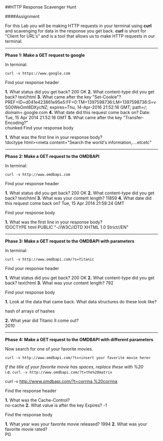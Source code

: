 ##HTTP Response Scavenger Hunt

####Assignment

For this Lab you will be making HTTP requests in your terminal using **curl** and scavenging for data in the response you get back. **curl** is short for "Client for URL's" and is a tool that allows us to make HTTP requests in our terminal.  

___________________________________________

**Phase 1: Make a GET request to google**

In terminal:

`curl -v https://www.google.com`

Find your response header

  **1.** What status did you get back?
  200 OK
  **2.** What content-type did you get back?
  text/html
  **3.** What came after the key "Set-Cookie"?    PREF=ID=d041e423861e95e5:FF=0:TM=1397598736:LM=1397598736:S=vSG0WeOmI8DXycNZ; expires=Thu, 14-Apr-2016 21:52:16 GMT; path=/; domain=.google.com
  **4.** What date did this request come back on?
  Date: Tue, 15 Apr 2014 21:52:16 GMT
  **5.** What came after the key "Transfer-Encoding?"  
  chunked
Find your response body

  **1.** What was the first line in your response body?  
  !doctype html><html itemscope="" itemtype="http://schema.org/WebPage" lang="en"><head><meta content="Search the world's information,....etcetc"

_______________________________________________

**Phase 2: Make a GET request to the OMDBAPI**

In terminal:

`curl -v http://www.omdbapi.com`  

Find your response header

  **1.** What status did you get back?
  200 OK
  **2.** What content-type did you get back?
  text/html
  **3.** What was your content length? 
  11859
  **4.** What date did this request come back on?
  Tue, 15 Apr 2014 21:58:24 GMT

Find your response body

  **1.** What was the first line in your response body?  
!DOCTYPE html PUBLIC "-//W3C//DTD XHTML 1.0 Strict//EN"
___________________________________________________

**Phase 3: Make a GET request to the OMDBAPI with parameters**

In terminal:  

`curl -v http://www.omdbapi.com/?s=Titanic`

Find your response header

  **1.** What status did you get back?
  200 OK
  **2.** What content-type did you get back?
  text/html
  **3.** What was your content length?
  792

Find your response body

  **1.** Look at the data that came back. What data structures do these look like? 
  
  hash of arrays of hashes
  
  **2.** What year did Titanic II come out?  
2010
_______________________________________________________________________

**Phase 4: Make a GET request to the OMDBAPI with different parameters**

Now search for one of your favorite movies.

`curl -v http://www.omdbapi.com/?t=<insert your favorite movie here>`

*If the title of your favorite movie has spaces, replace these with %20*  
i.e. `curl -v http://www.omdbapi.com/?t=the%20matrix` 

curl -v http://www.omdbapi.com/?t=corrina,%20corrina

Find the response header  

  **1.** What was the Cache-Control?  
  no-cache
  **2.** What value is after the key Expires?
  -1

Find the response body

  **1.** What year was your favorite movie released?
  1994
  **2.** What was your favorite movie rated?  
PG
